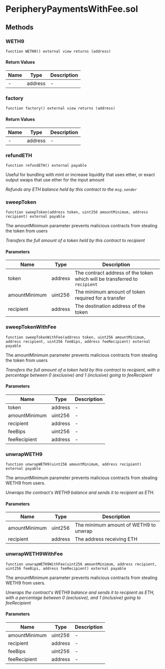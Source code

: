 
# PeripheryPaymentsWithFee.sol

    

    
## Methods
### WETH9
```solidity
function WETH9() external view returns (address)
```

            

            
#### Return Values

| Name | Type | Description |
|---|---|---|
| - | address | - |

### factory
```solidity
function factory() external view returns (address)
```

            

            
#### Return Values

| Name | Type | Description |
|---|---|---|
| - | address | - |

### refundETH
```solidity
function refundETH() external payable
```

            
Useful for bundling with mint or increase liquidity that uses ether, or exact output swaps that use ether for the input amount

            
*Refunds any ETH balance held by this contract to the `msg.sender`*
### sweepToken
```solidity
function sweepToken(address token, uint256 amountMinimum, address recipient) external payable
```

            
The amountMinimum parameter prevents malicious contracts from stealing the token from users

            
*Transfers the full amount of a token held by this contract to recipient*
#### Parameters

| Name | Type | Description |
|---|---|---|
| token | address | The contract address of the token which will be transferred to `recipient` |
| amountMinimum | uint256 | The minimum amount of token required for a transfer |
| recipient | address | The destination address of the token |

### sweepTokenWithFee
```solidity
function sweepTokenWithFee(address token, uint256 amountMinimum, address recipient, uint256 feeBips, address feeRecipient) external payable
```

            
The amountMinimum parameter prevents malicious contracts from stealing the token from users

            
*Transfers the full amount of a token held by this contract to recipient, with a percentage between 0 (exclusive) and 1 (inclusive) going to feeRecipient*
#### Parameters

| Name | Type | Description |
|---|---|---|
| token | address | - |
| amountMinimum | uint256 | - |
| recipient | address | - |
| feeBips | uint256 | - |
| feeRecipient | address | - |

### unwrapWETH9
```solidity
function unwrapWETH9(uint256 amountMinimum, address recipient) external payable
```

            
The amountMinimum parameter prevents malicious contracts from stealing WETH9 from users.

            
*Unwraps the contract's WETH9 balance and sends it to recipient as ETH.*
#### Parameters

| Name | Type | Description |
|---|---|---|
| amountMinimum | uint256 | The minimum amount of WETH9 to unwrap |
| recipient | address | The address receiving ETH |

### unwrapWETH9WithFee
```solidity
function unwrapWETH9WithFee(uint256 amountMinimum, address recipient, uint256 feeBips, address feeRecipient) external payable
```

            
The amountMinimum parameter prevents malicious contracts from stealing WETH9 from users.

            
*Unwraps the contract's WETH9 balance and sends it to recipient as ETH, with a percentage between 0 (exclusive), and 1 (inclusive) going to feeRecipient*
#### Parameters

| Name | Type | Description |
|---|---|---|
| amountMinimum | uint256 | - |
| recipient | address | - |
| feeBips | uint256 | - |
| feeRecipient | address | - |


